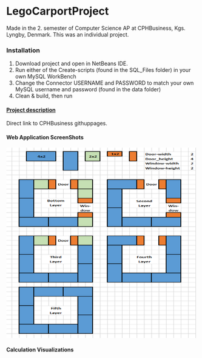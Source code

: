 

LegoCarportProject
======
Made in the 2. semester of Computer Science AP at CPHBusiness, Kgs. Lyngby, Denmark. 
This was an individual project.


### Installation
1) Download project and open in NetBeans IDE.
2) Run either of the Create-scripts (found in the SQL_Files folder) in your own MySQL WorkBench
3) Change the Connector USERNAME and PASSWORD to match your own MySQL username and password (found in the data folder)
4) Clean & build, then run


#### [Project description](https://datsoftlyngby.github.io/dat2sem2019Spring/Modul3/LegoHus.html)
Direct link to CPHBusiness githuppages.


#### Web Application ScreenShots  
<img src="https://github.com/Castau/LegoCarportProject/blob/master/Docs/CalculationVisual.PNG?raw=true" alt = "calculation visual" height="500" width="500"/> 
 
#### Calculation Visualizations

